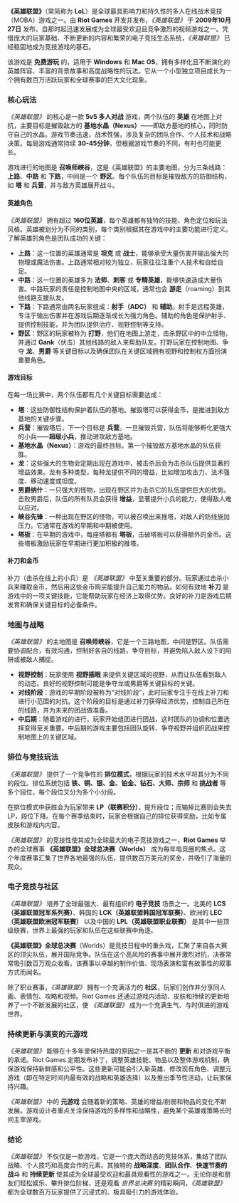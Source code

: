 **《英雄联盟》**（常简称为 **LoL**）是全球最具影响力和持久性的多人在线战术竞技（MOBA）游戏之一。由 **Riot Games** 开发并发布，_《英雄联盟》_ 于 **2009年10月27日** 发布，自那时起迅速发展成为全球最受欢迎且竞争激烈的视频游戏之一。凭借庞大的玩家基础、不断更新的内容和繁荣的电子竞技生态系统，_《英雄联盟》_ 已经稳固地成为竞技游戏的基石。

该游戏是 **免费游玩** 的，适用于 **Windows** 和 **Mac OS**，拥有多样化且不断演化的英雄阵容、丰富的背景故事和高度战略性的玩法。它从一个小型独立项目成长为一个拥有数百万活跃玩家和全球赛事的巨大文化现象。

### **核心玩法**

_《英雄联盟》_ 的核心是一款 **5v5 多人对战** 游戏，两个队伍的 **英雄** 在地图上对抗，主要目标是摧毁敌方的 **基地水晶（Nexus）**——即敌方基地的核心，同时防守自己的水晶。游戏节奏迅速，战术性强，涉及复杂的团队合作、个人技术和战略决策。每局游戏通常持续 **30-45分钟**，但根据游戏节奏的不同，有时也可能更长。

游戏进行的地图是 **召唤师峡谷**，这是《英雄联盟》的主要地图，分为三条线路：**上路**、**中路** 和 **下路**，中间是一个 **野区**。每个队伍的目标是摧毁敌方的防御结构，如 **塔** 和 **兵营**，并与敌方英雄展开战斗。

#### **英雄角色**

_《英雄联盟》_ 拥有超过 **160位英雄**，每个英雄都有独特的技能、角色定位和玩法风格。英雄被划分为不同的类别，每个类别根据其在游戏中的主要功能进行定义。了解英雄的角色是团队成功的关键：

- **上路**：这一位置的英雄通常是 **坦克** 或 **战士**，能够承受大量伤害并输出强大的物理或魔法伤害。上路通常相对较为独立，玩家往往注重个人技术和自给自足。
- **中路**：这一位置的英雄多为 **法师**、**刺客** 或 **专精英雄**，能够快速造成大量伤害。中路玩家的责任是控制地图中央的区域，通常也会 **游走**（roaming）到其他线路支援队友。
- **下路**：下路通常由两名玩家组成：**射手（ADC）** 和 **辅助**。射手是远程英雄，专注于输出伤害并在游戏后期逐渐成长为强力角色。辅助的角色是保护射手、提供控制技能，并为团队提供治疗、视野控制等支持。
- **野区**：野区的玩家被称为 **打野**，他们在地图上游走，击杀野区中的中立怪物，并通过 **Gank**（伏击）其他线路的敌人来帮助队友。打野玩家在控制地图、争夺 **龙**、**男爵** 等关键目标以及确保团队在关键区域拥有视野和控制权方面扮演重要角色。

#### **游戏目标**

在每一场比赛中，两个队伍都有几个关键目标需要达成：

- **塔**：这些防御性结构保护着队伍的基地。摧毁塔可以获得金币，是推进到敌方基地的关键步骤。
- **兵营**：摧毁塔后，下一个目标是 **兵营**。一旦摧毁兵营，队伍将能够孵化更强大的小兵——**超级小兵**，推动进攻敌方基地。
- **基地水晶（Nexus）**：游戏的最终目标。第一个摧毁敌方基地水晶的队伍获胜。
- **龙**：这些强大的生物会定期出现在游戏中，被击杀后会为击杀队伍提供显著的增益效果。龙有多种类型，每种龙提供不同的增益，比如增加攻击力、法术强度、移动速度或坦度。
- **男爵纳什**：一只强大的怪物，出现在野区并为击杀它的队伍提供巨大的优势。击败男爵后，队伍的所有队员会获得 **增益**，显著提升小兵的能力，使得敌人难以应对。
- **峡谷先锋**：一种出现在野区的怪物，可以被召唤出来推塔，对敌人的防线施加压力。它通常在游戏的早期和中期被使用。
- **塔板**：在早期的游戏中，每座塔都有 **塔板**，击破塔板可以获得额外的金币。这些塔板激励玩家在早期进行更加积极的推塔。

#### **补刀和金币**

补刀（击杀在线上的小兵）是 _《英雄联盟》_ 中至关重要的部分。玩家通过击杀小兵来赚取金币，然后用这些金币购买能提升自己能力的物品。如何有效地 **补刀** 是游戏中的一项关键技能，它能帮助玩家在经济上取得优势。良好的补刀是游戏后期发育和确保关键目标的必备条件。

### **地图与战略**

_《英雄联盟》_ 的主地图是 **召唤师峡谷**，它是一个三路地图，中间是野区。队伍需要协调配合，有效沟通，控制好各自的线路，争夺目标，并避免陷入敌人设下的陷阱或被敌人捕捉。

- **视野控制**：玩家使用 **视野插眼** 来提供关键区域的视野，从而让队伍看到敌人的动态。良好的视野控制可能是争夺龙或男爵等关键目标的关键。
- **对线阶段**：游戏的早期阶段被称为“对线阶段”，此时玩家专注于在线上补刀和进行小范围的对抗。这个阶段的目标是通过补刀获得经济优势，控制自己所在的线路，并为未来的团战做准备。
- **中后期**：随着游戏的进行，玩家开始组团进行团战，这时团队的协调和位置选择变得至关重要。中后期的游戏主要包括团队旋转、争夺视野并组织团战来控制地图上的关键区域。

### **排位与竞技玩法**

_《英雄联盟》_ 提供了一个竞争性的 **排位模式**，根据玩家的技术水平将其分为不同的段位。排位系统包括 **铁、铜、银、金、铂金、钻石、大师、宗师** 和 **挑战者** 等多个段位，每个段位又分为多个小分段。

在排位模式中获胜会为玩家带来 **LP（联赛积分）**，提升段位；而输掉比赛则会失去 LP，段位下降。在每个赛季结束时，玩家会根据自己的排位获得奖励，比如专属皮肤和游戏内内容。

_《英雄联盟》_ 的竞技性使其成为全球最大的电子竞技游戏之一，**Riot Games** 举办的全球赛事 **《英雄联盟》全球总决赛（Worlds）** 成为每年电竞圈的焦点。这个年度赛事汇集了世界各地最强的队伍，提供数百万美元的奖金，并吸引了海量的观众。

### **电子竞技与社区**

_《英雄联盟》_ 培养了全球最强大、最有组织的 **电子竞技** 场景之一。北美的 **LCS（英雄联盟冠军系列赛）**、韩国的 **LCK（英雄联盟韩国冠军联赛）**、欧洲的 **LEC（英雄联盟欧洲冠军联赛）** 以及中国的 **LPL（英雄联盟职业联赛）** 是其中一些顶级联赛，世界上最强的玩家和队伍在这些联赛中角逐。

**《英雄联盟》全球总决赛**（Worlds）是竞技日程中的重头戏，汇聚了来自各大赛区的顶尖队伍，展开国际竞争。队伍在这个高风险的赛事中展开激烈对抗，决赛常常吸引数百万观众收看。该赛事以卓越的制作价值、现场表演和富有故事性的叙事方式而闻名。

除了职业赛事，_《英雄联盟》_ 拥有一个充满活力的 **社区**，玩家们创作并分享同人画、表情包、攻略和视频。Riot Games 还通过游戏内活动、皮肤和持续的更新培养了一个不断发展的社区，使 _《英雄联盟》_ 成为一个充满生气、与时俱进的游戏世界。

### **持续更新与演变的元游戏**

_《英雄联盟》_ 能够在十多年里保持热度的原因之一是其不断的 **更新** 和对游戏平衡的承诺。Riot Games 定期发布补丁，调整英雄技能、物品以及整体游戏机制，确保游戏保持新鲜感和公平性。这些更新可能会引入新英雄、修改现有角色、调整元游戏（即在特定时间内最有效的战略和英雄选择）以及推出季节性活动，让玩家保持兴趣。

_《英雄联盟》_ 中的 **元游戏** 会随着新的策略、英雄的增益/削弱和物品的变化不断发展。游戏设计者重点关注保持游戏的多样性和战略性，避免某个英雄或策略长时间主宰游戏。

### **结论**

_《英雄联盟》_ 不仅仅是一款游戏，它是一个庞大而动态的竞技体系，集结了团队战略、个人技巧和高度合作的元素。其独特的 **战略深度**、**团队合作**、**快速节奏的战斗** 和 **持续更新** 使其成为全球最受欢迎和最具观看性的游戏之一。无论你是和朋友们轻松娱乐、攀升排位阶梯，还是观看 _世界总决赛_ 的精彩瞬间，_《英雄联盟》_ 都为全球数百万玩家提供了沉浸式的、极具吸引力的游戏体验。
